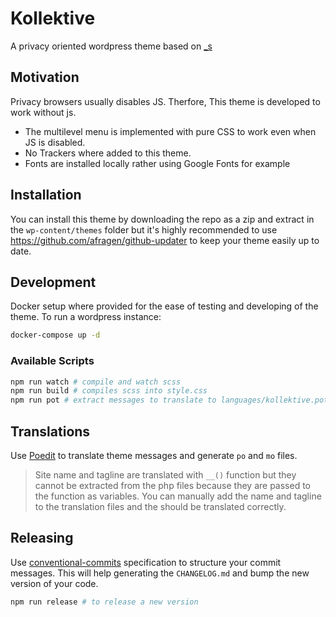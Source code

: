 # Kollektive

A privacy oriented wordpress theme based on [_s](https://underscores.me)

## Motivation
Privacy browsers usually disables JS. Therfore, This theme is developed to work without js.
- The multilevel menu is implemented with pure CSS to work even when JS is disabled.
- No Trackers where added to this theme.
- Fonts are installed locally rather using Google Fonts for example

## Installation
You can install this theme by downloading the repo as a zip and extract in the `wp-content/themes` folder but it's highly recommended to use https://github.com/afragen/github-updater to keep your theme easily up to date.

## Development
Docker setup where provided for the ease of testing and developing of the theme. To run a wordpress instance:

```bash
docker-compose up -d
``` 

### Available Scripts

```bash
npm run watch # compile and watch scss
npm run build # compiles scss into style.css
npm run pot # extract messages to translate to languages/kollektive.pot
```

## Translations
Use [Poedit](https://poedit.net/download) to translate theme messages and generate `po` and `mo` files.

> Site name and tagline are translated with `__()` function but they cannot be extracted from the php files because they are passed to the function as variables. You can manually add the name and tagline to the translation files and the should be translated correctly.

## Releasing
Use [conventional-commits](https://www.conventionalcommits.org/) specification to structure your commit messages. This will help generating the `CHANGELOG.md` and bump the new version of your code.

```bash
npm run release # to release a new version
``` 
